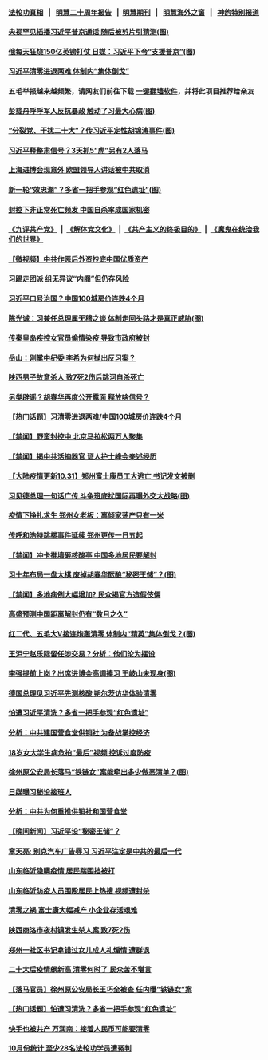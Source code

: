 #### [法轮功真相](https://github.com/gfw-breaker/truth/blob/master/README.md?t=0) &nbsp;&nbsp;|&nbsp;&nbsp; [明慧二十周年报告](https://github.com/gfw-breaker/mh-reports/blob/master/README.md?t=0) &nbsp;&nbsp;|&nbsp;&nbsp;[明慧期刊](https://github.com/gfw-breaker/mh-qikan) &nbsp;&nbsp;|&nbsp;&nbsp; [明慧海外之窗](https://github.com/gfw-breaker/mh-news/blob/master/README.md?t=0) &nbsp;&nbsp;|&nbsp;&nbsp; [神韵特别报道](https://github.com/gfw-breaker/mh-news/blob/master/shenyun.md?t=0)
#### [ 央视罕见插播习近平普京通话 随后被剪片引猜测(图)](https://github.com/gfw-breaker/banned-news1/blob/master/pages/p2/999193.md)
#### [ 俄每天狂烧150亿英镑打仗 日媒：习近平下令“支援普京”(图)](https://github.com/gfw-breaker/banned-news1/blob/master/pages/p2/999206.md)
#### [ 习近平清零进退两难 体制内“集体倒戈”](https://github.com/gfw-breaker/banned-news1/blob/master/pages/prog204/a103569734.md)
#### 五毛举报越来越频繁，请网友们前往下载 [一键翻墙软件](https://github.com/gfw-breaker/ssr-accounts)，并将此项目推荐给亲友
#### [ 彭载舟呼呼军人反抗暴政 触动了习最大心病(图)](https://github.com/gfw-breaker/banned-news1/blob/master/pages/p2/1021159.md)
#### [ “分裂党、干扰二十大”？传习近平定性胡锦涛事件(图)](https://github.com/gfw-breaker/banned-news1/blob/master/pages/p2/1021018.md)
#### [ 习近平释整肃信号？3天抓5“虎”另有2人落马](https://github.com/gfw-breaker/banned-news1/blob/master/pages/prog204/a103569987.md)
#### [ 上海进博会现意外 欧盟领导人讲话被中共取消](https://github.com/gfw-breaker/banned-news1/blob/master/pages/prog204/a103569921.md)
#### [ 新一轮“效忠潮”？多省一把手参观“红色遗址”(图)](https://github.com/gfw-breaker/banned-news1/blob/master/pages/p2/1021070.md)
#### [ 封控下非正常死亡频发 中国自杀率成国家机密](https://github.com/gfw-breaker/banned-news1/blob/master/pages/prog204/a103569521.md)
#### [《九评共产党》](https://github.com/begood0513/9ping.md/blob/master/README.md) &nbsp;|&nbsp; [《解体党文化》](../../../../jtdwh.md/blob/master/README.md)  &nbsp;|&nbsp; [《共产主义的终极目的》](../../../../gczydzjmd.md/blob/master/README.md) &nbsp;|&nbsp; [《魔鬼在统治我们的世界》](../../../../mgztzwmdsj.md/blob/master/README.md) 
#### [ 【微视频】中共作恶后外资抄底中国优质资产](https://github.com/gfw-breaker/banned-news1/blob/master/pages/prog204/a103569343.md)
#### [ 习踢走团派 组无异议“内阁”但仍存风险](https://github.com/gfw-breaker/banned-news1/blob/master/pages/nsc413/n13861407.md)
#### [ 习近平口号治国？中国100城房价连跌4个月](https://github.com/gfw-breaker/banned-news1/blob/master/pages/prog204/a103569905.md)
#### [ 陈光诚：习兼任总理属无稽之谈 体制走回头路才是真正威胁(图)](https://github.com/gfw-breaker/banned-news1/blob/master/pages/p2/1020925.md)
#### [ 传秦皇岛疾控女官员偷情染疫 导致市政府被封](https://github.com/gfw-breaker/banned-news1/blob/master/pages/prog204/a103569222.md)
#### [ 岳山：刚掌中纪委 李希为何抛出反习案？](https://github.com/gfw-breaker/banned-news1/blob/master/pages/nsc413/n13861260.md)
#### [ 陕西男子故意杀人 致7死2伤后跳河自杀死亡](https://github.com/gfw-breaker/banned-news1/blob/master/pages/prog204/a103569611.md)
#### [ 另类辟谣？胡春华再度公开露面 释放啥信号？](https://github.com/gfw-breaker/banned-news1/blob/master/pages/soh5/669270.md)
#### [ 【热门话题】习清零进退两难/中国100城房价连跌4个月](https://github.com/gfw-breaker/banned-news1/blob/master/pages/prog204/a103569931.md)
#### [ 【禁闻】野蛮封控中 北京马拉松两万人聚集](https://github.com/gfw-breaker/banned-news1/blob/master/pages/prog204/a103569345.md)
#### [ 【禁闻】揭中共活摘器官 证人护士峰会亲述经历](https://github.com/gfw-breaker/banned-news1/blob/master/pages/prog204/a103569351.md)
#### [ 【大陆疫情更新10.31】郑州富士康员工大逃亡 书记发文被删](https://github.com/gfw-breaker/banned-news1/blob/master/pages/prog204/a103543040.md)
#### [ 习见德总理一句话广传 斗争班底扰国际再曝外交大战略(图)](https://github.com/gfw-breaker/banned-news1/blob/master/pages/p1/1021121.md)
#### [ 疫情下挣扎求生 郑州女老板：离倾家荡产只有一米](https://github.com/gfw-breaker/banned-news1/blob/master/pages/prog204/a103569838.md)
#### [ 传呼和浩特跳楼事件延续 郑州更传一日五起](https://github.com/gfw-breaker/banned-news1/blob/master/pages/prog204/a103569530.md)
#### [ 【禁闻】冲卡推墙砸核酸亭 中国多地居民要解封](https://github.com/gfw-breaker/banned-news1/blob/master/pages/prog204/a103569347.md)
#### [ 习十年布局一盘大棋 废掉胡春华酝酿“秘密王储”？(图)](https://github.com/gfw-breaker/banned-news1/blob/master/pages/p2/1020940.md)
#### [ 【禁闻】多地病例大幅增加? 民众揭官方造假伎俩](https://github.com/gfw-breaker/banned-news1/blob/master/pages/prog204/a103569341.md)
#### [ 高盛预测中国距离解封仍有“数月之久”](https://github.com/gfw-breaker/banned-news1/blob/master/pages/prog204/a103569366.md)
#### [ 红二代、五毛大V接连炮轰清零 体制内“精英”集体倒戈？(图)](https://github.com/gfw-breaker/banned-news1/blob/master/pages/p1/1021139.md)
#### [ 王沪宁赵乐际留任涉交易？分析：他们沦为摆设](https://github.com/gfw-breaker/banned-news1/blob/master/pages/nsc413/n13861053.md)
#### [ 李强提前上岗？出席进博会高调捧习 王岐山未现身(图)](https://github.com/gfw-breaker/banned-news1/blob/master/pages/p2/1021012.md)
#### [ 德国总理见习近平先测核酸 朔尔茨访华体验清零](https://github.com/gfw-breaker/banned-news1/blob/master/pages/prog204/a103569136.md)
#### [ 怕遭习近平清洗？多省一把手参观“红色遗址”](https://github.com/gfw-breaker/banned-news1/blob/master/pages/prog204/a103569015.md)
#### [ 分析：中共建国营食堂供销社 为备战掌控经济](https://github.com/gfw-breaker/banned-news1/blob/master/pages/nsc413/n13861411.md)
#### [ 18岁女大学生病危拍“最后”视频 控诉过度防疫](https://github.com/gfw-breaker/banned-news1/blob/master/pages/prog204/a103569372.md)
#### [ 徐州原公安局长落马“铁链女”案能牵出多少做恶清单？(图)](https://github.com/gfw-breaker/banned-news1/blob/master/pages/p2/1021064.md)
#### [ 日媒曝习秘设接班人](https://github.com/gfw-breaker/banned-news1/blob/master/pages/soh5/669078.md)
#### [ 分析：中共为何重推供销社和国营食堂](https://github.com/gfw-breaker/banned-news1/blob/master/pages/nf4514/n13861411.md)
#### [ 【晚间新闻】习近平设“秘密王储”？](https://github.com/gfw-breaker/banned-news1/blob/master/pages/nsc413/n13861780.md)
#### [ 章天亮: 别克汽车广告辱习 习近平注定是中共的最后一代](https://github.com/gfw-breaker/banned-news1/blob/master/pages/soh5/669234.md)
#### [ 山东临沂隐瞒疫情 居民踹围挡被打](https://github.com/gfw-breaker/banned-news1/blob/master/pages/prog204/a103569981.md)
#### [ 山东临沂防疫人员围殴居民上热搜 视频遭封杀](https://github.com/gfw-breaker/banned-news1/blob/master/pages/prog204/a103569934.md)
#### [ 清零之祸 富士康大幅减产 小企业存活艰难](https://github.com/gfw-breaker/banned-news1/blob/master/pages/prog204/a103569630.md)
#### [ 陕西商洛市夜村镇发生杀人案 致7死2伤](https://github.com/gfw-breaker/banned-news1/blob/master/pages/nsc413/n13861470.md)
#### [ 郑州一社区书记拿错过女儿成人礼煽情 遭群讽](https://github.com/gfw-breaker/banned-news1/blob/master/pages/prog204/a103569227.md)
#### [ 二十大后疫情飙新高 清零何时了 民众苦不堪言](https://github.com/gfw-breaker/banned-news1/blob/master/pages/nsc413/n13861327.md)
#### [ 【落马官员】徐州原公安局长王巧全被查 任内曝“铁链女”案](https://github.com/gfw-breaker/banned-news1/blob/master/pages/prog204/a103569296.md)
#### [ 【热门话题】怕遭习清洗？多省一把手参观“红色遗址”](https://github.com/gfw-breaker/banned-news1/blob/master/pages/prog204/a103569018.md)
#### [ 快手也被共产 万润南：接着人民币可能要清零](https://github.com/gfw-breaker/banned-news1/blob/master/pages/soh5/669393.md)
#### [ 10月份统计 至少28名法轮功学员遭冤判](https://github.com/gfw-breaker/banned-news1/blob/master/pages/prog204/a103569715.md)
